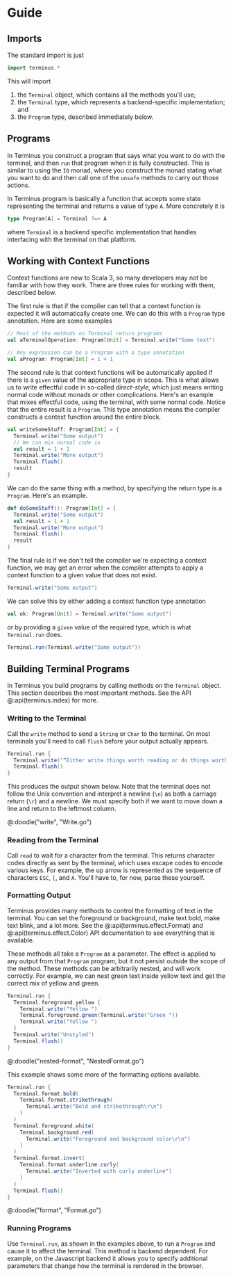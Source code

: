 # Guide

## Imports

The standard import is just

```scala mdoc
import terminus.*
```

This will import

1. the `Terminal` object, which contains all the methods you'll use;
2. the `Terminal` type, which represents a backend-specific implementation; and
3. the `Program` type, described immediately below.


## Programs

In Terminus you construct a program that says what you want to do with the terminal, and then `run` that program when it is fully constructed. This is similar to using the `IO` monad, where you construct the monad stating what you want to do and then call one of the `unsafe` methods to carry out those actions.

In Terminus program is basically a function that accepts some state representing the terminal and returns a value of type `A`. More concretely it is

```scala
type Program[A] = Terminal ?=> A
```

where `Terminal` is a backend specific implementation that handles interfacing with the terminal on that platform.


## Working with Context Functions

Context functions are new to Scala 3, so many developers may not be familiar with how they work. There are three rules for working with them, described below.

The first rule is that if the compiler can tell that a context function is expected it will automatically create one. We can do this with a `Program` type annotation. Here are some examples

```scala mdoc:compile-only
// Most of the methods on Terminal return programs
val aTerminalOperation: Program[Unit] = Terminal.write("Some text")

// Any expression can be a Program with a type annotation
val aProgram: Program[Int] = 1 + 1
```

The second rule is that context functions will be automatically applied if there is a `given` value of the appropriate type in scope. This is what allows us to write effectful code in so-called *direct-style*, which just means writing normal code without monads or other complications. Here's an example that mixes effectful code, using the terminal, with some normal code. Notice that the entire result is a `Program`. This type annotation means the compiler constructs a context function around the entire block.

```scala mdoc:compile-only
val writeSomeStuff: Program[Int] = {
  Terminal.write("Some output")
  // We can mix normal code in
  val result = 1 + 1
  Terminal.write("More output")
  Terminal.flush()
  result
}
```
  
We can do the same thing with a method, by specifying the return type is a `Program`. Here's an example.
  
```scala mdoc:silent
def doSomeStuff(): Program[Int] = {
  Terminal.write("Some output")
  val result = 1 + 1
  Terminal.write("More output")
  Terminal.flush()
  result
}
```

The final rule is if we don't tell the compiler we're expecting a context function, we may get an error when the compiler attempts to apply a context function to a given value that does not exist.

```scala mdoc:fail
Terminal.write("Some output")
```

We can solve this by either adding a context function type annotation

```scala mdoc:compile-only
val ok: Program[Unit] = Terminal.write("Some output")
```

or by providing a `given` value of the required type, which is what `Terminal.run` does.

```scala mdoc:compile-only
Terminal.run(Terminal.write("Some output"))
```


## Building Terminal Programs

In Terminus you build programs by calling methods on the `Terminal` object. This section describes the most important methods. See the API @:api(terminus.index) for more.


### Writing to the Terminal

Call the `write` method to send a `String` or `Char` to the terminal. On most terminals you'll need to call `flush` before your output actually appears.

```scala mdoc:compile-only
Terminal.run {
  Terminal.write("“Either write things worth reading or do things worth the writing.”\r\n  -Benjamin Franklin")
  Terminal.flush()
}
```

This produces the output shown below. Note that the terminal does not follow the Unix convention and interpret a newline (`\n`) as both a carriage return (`\r`) and a newline. We must specify both if we want to move down a line and return to the leftmost column.

@:doodle("write", "Write.go")

### Reading from the Terminal

Call `read` to wait for a character from the terminal. This returns character codes directly as sent by the terminal, which uses escape codes to encode various keys. For example, the up arrow is represented as the sequence of characters `ESC`, `[`, and `A`. You'll have to, for now, parse these yourself.


### Formatting Output

Terminus provides many methods to control the formatting of text in the terminal. You can set the foreground or background, make text bold, make text blink, and a lot more. See the @:api(terminus.effect.Format) and @:api(terminus.effect.Color) API documentation to see everything that is available.

These methods all take a `Program` as a parameter. The effect is applied to any output from that `Program` program, but it not persist outside the scope of the method. These methods can be arbitrarily nested, and will work correctly. For example, we can nest green text inside yellow text and get the correct mix of yellow and green.

```scala 3 mdoc:compile-only
Terminal.run {
  Terminal.foreground.yellow {
    Terminal.write("Yellow ")
    Terminal.foreground.green(Terminal.write("Green "))
    Terminal.write("Yellow ")
  }
  Terminal.write("Unstyled")
  Terminal.flush()
}
```

@:doodle("nested-format", "NestedFormat.go")

This example shows some more of the formatting options available.

```scala 3 mdoc:compile-only
Terminal.run {
  Terminal.format.bold(
    Terminal.format.strikethrough(
      Terminal.write("Bold and strikethrough\r\n")
    )
  )
  Terminal.foreground.white(
    Terminal.background.red(
      Terminal.write("Foreground and background color\r\n")
    )
  )
  Terminal.format.invert(
    Terminal.format.underline.curly(
      Terminal.write("Inverted with curly underline")
    )
  )
  Terminal.flush()
}
```

@:doodle("format", "Format.go")


### Running Programs

Use `Terminal.run`, as shown in the examples above, to run a `Program` and cause it to affect the terminal. This method is backend dependent. For example, on the Javascript backend it allows you to specify additional parameters that change how the terminal is rendered in the browser.
